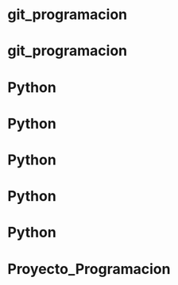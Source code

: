 # git_programacion
# git_programacion
# Python
# Python
# Python
# Python
# Python
# Proyecto_Programacion
